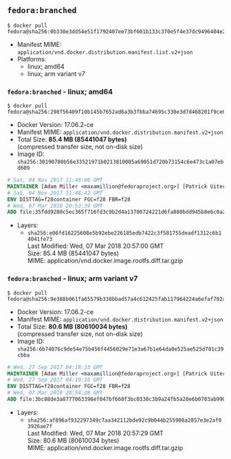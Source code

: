 ## `fedora:branched`

```console
$ docker pull fedora@sha256:0b330e3dd54e51f1792407ee73bf601b133c370e5f4e37dc9496404e2530c95e
```

-	Manifest MIME: `application/vnd.docker.distribution.manifest.list.v2+json`
-	Platforms:
	-	linux; amd64
	-	linux; arm variant v7

### `fedora:branched` - linux; amd64

```console
$ docker pull fedora@sha256:298f56409f10b145b7652ad6a3b3fbba74695c330e3d7d468201f9ce68616d7c
```

-	Docker Version: 17.06.2-ce
-	Manifest MIME: `application/vnd.docker.distribution.manifest.v2+json`
-	Total Size: **85.4 MB (85441047 bytes)**  
	(compressed transfer size, not on-disk size)
-	Image ID: `sha256:30190780b56e33521971b0213810005a69051d720b73154c6e473c1a07ebd609`

```dockerfile
# Sat, 04 Nov 2017 11:48:06 GMT
MAINTAINER [Adam Miller <maxamillion@fedoraproject.org>] [Patrick Uiterwijk <patrick@puiterwijk.org>]
# Sat, 04 Nov 2017 11:48:42 GMT
ENV DISTTAG=f28container FGC=f28 FBR=f28
# Wed, 07 Mar 2018 20:53:39 GMT
ADD file:35fdd9280c5ec365f716fd3c9b2d4a13700724221d6fa880bdd945b8e6c0a236 in / 
```

-	Layers:
	-	`sha256:e06fd16225608e5b92ebe226185edb7422c3f581755deadf1312c6b14041fe73`  
		Last Modified: Wed, 07 Mar 2018 20:57:00 GMT  
		Size: 85.4 MB (85441047 bytes)  
		MIME: application/vnd.docker.image.rootfs.diff.tar.gzip

### `fedora:branched` - linux; arm variant v7

```console
$ docker pull fedora@sha256:9e388b061fa65579b338bbad57a4c612425fab117964224a6efaf702a72d9d16
```

-	Docker Version: 17.06.2-ce
-	Manifest MIME: `application/vnd.docker.distribution.manifest.v2+json`
-	Total Size: **80.6 MB (80610034 bytes)**  
	(compressed transfer size, not on-disk size)
-	Image ID: `sha256:6b74076c9de54e75b456f4456029e71e3a67b1e64da0e525ae525d701c39cbba`

```dockerfile
# Wed, 27 Sep 2017 04:18:33 GMT
MAINTAINER [Adam Miller <maxamillion@fedoraproject.org>] [Patrick Uiterwijk <patrick@puiterwijk.org>]
# Wed, 27 Sep 2017 04:19:16 GMT
ENV DISTTAG=f28container FGC=f28 FBR=f28
# Wed, 07 Mar 2018 20:54:38 GMT
ADD file:3bc88de3a8777063398ef047bf660f3bc0330c3b9a24fb5a20e6b0703ab99095 in / 
```

-	Layers:
	-	`sha256:af896af932297349c7aa342112bde92c9b044b255908a2857e3e2af03926ae7f`  
		Last Modified: Wed, 07 Mar 2018 20:57:29 GMT  
		Size: 80.6 MB (80610034 bytes)  
		MIME: application/vnd.docker.image.rootfs.diff.tar.gzip
